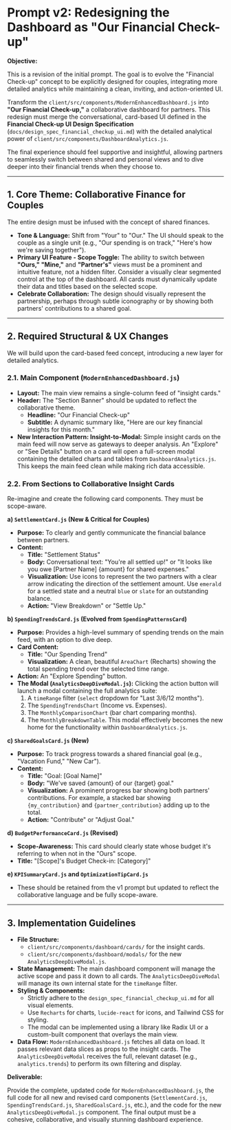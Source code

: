 # Prompt v2: Redesigning the Dashboard as "Our Financial Check-up"

**Objective:**

This is a revision of the initial prompt. The goal is to evolve the "Financial Check-up" concept to be explicitly designed for couples, integrating more detailed analytics while maintaining a clean, inviting, and action-oriented UI. 

Transform the `client/src/components/ModernEnhancedDashboard.js` into **"Our Financial Check-up,"** a collaborative dashboard for partners. This redesign must merge the conversational, card-based UI defined in the **Financial Check-up UI Design Specification** (`docs/design_spec_financial_checkup_ui.md`) with the detailed analytical power of `client/src/components/DashboardAnalytics.js`.

The final experience should feel supportive and insightful, allowing partners to seamlessly switch between shared and personal views and to dive deeper into their financial trends when they choose to.

---

## 1. Core Theme: Collaborative Finance for Couples

The entire design must be infused with the concept of shared finances. 

- **Tone & Language:** Shift from "Your" to "Our." The UI should speak to the couple as a single unit (e.g., "Our spending is on track," "Here's how we're saving together").
- **Primary UI Feature - Scope Toggle:** The ability to switch between **"Ours," "Mine,"** and **"Partner's"** views must be a prominent and intuitive feature, not a hidden filter. Consider a visually clear segmented control at the top of the dashboard. All cards must dynamically update their data and titles based on the selected scope.
- **Celebrate Collaboration:** The design should visually represent the partnership, perhaps through subtle iconography or by showing both partners' contributions to a shared goal.

---

## 2. Required Structural & UX Changes

We will build upon the card-based feed concept, introducing a new layer for detailed analytics.

### 2.1. Main Component (`ModernEnhancedDashboard.js`)

- **Layout:** The main view remains a single-column feed of "insight cards."
- **Header:** The "Section Banner" should be updated to reflect the collaborative theme.
    - **Headline:** "Our Financial Check-up"
    - **Subtitle:** A dynamic summary like, "Here are our key financial insights for this month."
- **New Interaction Pattern: Insight-to-Modal:** Simple insight cards on the main feed will now serve as gateways to deeper analysis. An "Explore" or "See Details" button on a card will open a full-screen modal containing the detailed charts and tables from `DashboardAnalytics.js`. This keeps the main feed clean while making rich data accessible.

### 2.2. From Sections to Collaborative Insight Cards

Re-imagine and create the following card components. They must be scope-aware.

**a) `SettlementCard.js` (New & Critical for Couples)**
- **Purpose:** To clearly and gently communicate the financial balance between partners.
- **Content:** 
    - **Title:** "Settlement Status"
    - **Body:** Conversational text: "You're all settled up!" or "It looks like you owe [Partner Name] {amount} for shared expenses."
    - **Visualization:** Use icons to represent the two partners with a clear arrow indicating the direction of the settlement amount. Use `emerald` for a settled state and a neutral `blue` or `slate` for an outstanding balance.
    - **Action:** "View Breakdown" or "Settle Up."

**b) `SpendingTrendsCard.js` (Evolved from `SpendingPatternsCard`)**
- **Purpose:** Provides a high-level summary of spending trends on the main feed, with an option to dive deep.
- **Card Content:**
    - **Title:** "Our Spending Trend"
    - **Visualization:** A clean, beautiful `AreaChart` (Recharts) showing the total spending trend over the selected time range. 
- **Action:** An "Explore Spending" button.
- **The Modal (`AnalyticsDeepDiveModal.js`):** Clicking the action button will launch a modal containing the full analytics suite:
    1.  A `timeRange` filter (`select` dropdown for "Last 3/6/12 months").
    2.  The `SpendingTrendsChart` (Income vs. Expenses).
    3.  The `MonthlyComparisonChart` (bar chart comparing months).
    4.  The `MonthlyBreakdownTable`.
    This modal effectively becomes the new home for the functionality within `DashboardAnalytics.js`.

**c) `SharedGoalsCard.js` (New)**
- **Purpose:** To track progress towards a shared financial goal (e.g., "Vacation Fund," "New Car").
- **Content:**
    - **Title:** "Goal: [Goal Name]"
    - **Body:** "We've saved {amount} of our {target} goal."
    - **Visualization:** A prominent progress bar showing both partners' contributions. For example, a stacked bar showing `{my_contribution}` and `{partner_contribution}` adding up to the total.
    - **Action:** "Contribute" or "Adjust Goal."

**d) `BudgetPerformanceCard.js` (Revised)**
- **Scope-Awareness:** This card should clearly state whose budget it's referring to when not in the "Ours" scope. 
- **Title:** "[Scope]'s Budget Check-in: [Category]"

**e) `KPISummaryCard.js` and `OptimizationTipCard.js`**
- These should be retained from the v1 prompt but updated to reflect the collaborative language and be fully scope-aware.

---

## 3. Implementation Guidelines

- **File Structure:** 
    - `client/src/components/dashboard/cards/` for the insight cards.
    - `client/src/components/dashboard/modals/` for the new `AnalyticsDeepDiveModal.js`.
- **State Management:** The main dashboard component will manage the active scope and pass it down to all cards. The `AnalyticsDeepDiveModal` will manage its own internal state for the `timeRange` filter.
- **Styling & Components:**
    - Strictly adhere to the `design_spec_financial_checkup_ui.md` for all visual elements.
    - Use `Recharts` for charts, `lucide-react` for icons, and Tailwind CSS for styling.
    - The modal can be implemented using a library like Radix UI or a custom-built component that overlays the main view.
- **Data Flow:** `ModernEnhancedDashboard.js` fetches all data on load. It passes relevant data slices as props to the insight cards. The `AnalyticsDeepDiveModal` receives the full, relevant dataset (e.g., `analytics.trends`) to perform its own filtering and display.

**Deliverable:**

Provide the complete, updated code for `ModernEnhancedDashboard.js`, the full code for all new and revised card components (`SettlementCard.js`, `SpendingTrendsCard.js`, `SharedGoalsCard.js`, etc.), and the code for the new `AnalyticsDeepDiveModal.js` component. The final output must be a cohesive, collaborative, and visually stunning dashboard experience. 